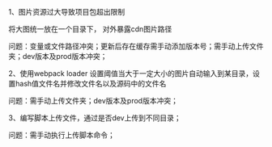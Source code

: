 1、图片资源过大导致项目包超出限制

将大图统一放在一个目录下， 对外暴露cdn图片路径

问题：变量或文件路径冲突；更新后存在缓存需手动添加版本号；需手动上传文件夹；dev版本及prod版本冲突；

2、使用webpack loader 设置阈值当大于一定大小的图片自动输入到某目录，设置hash值文件名并修改文件名以及源码中的文件名

问题：需手动上传文件夹；dev版本及prod版本冲突；

3、编写脚本上传文件，通过是否dev上传到不同目录；

问题：需手动执行上传脚本命令；